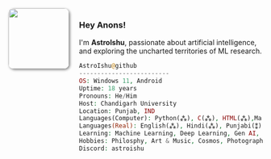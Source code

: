 <img align="left" src="https://github.com/AstroIshu/MyAssets/blob/aababf014f607cf78aec9c58570dbfbdc1f8b89d/catandme.jpg?raw=true" width="120" style="border-radius: 10px; box-shadow: 2px 2px 5px gray; margin-right: 20px; float: left;">

### Hey Anons!
I'm **AstroIshu**, passionate about artificial intelligence, and exploring the uncharted territories of ML research.
<br>

```php
AstroIshu@github
-------------------------
OS: Windows 11, Android
Uptime: 18 years 
Pronouns: He/Him
Host: Chandigarh University
Location: Punjab, IND
Languages(Computer): Python(⁂), C(⁂), HTML(⁂),Markdown(⁂), C++(⁑), R(⁎), CSS(⁎) 
Languages(Real): English(⁂), Hindi(⁂), Punjabi(⁑), Korean(⁎), Urdu(⁎)
Learning: Machine Learning, Deep Learning, Gen AI, Data Science
Hobbies: Philosphy, Art & Music, Cosmos, Photography
Discord: astroishu

```


